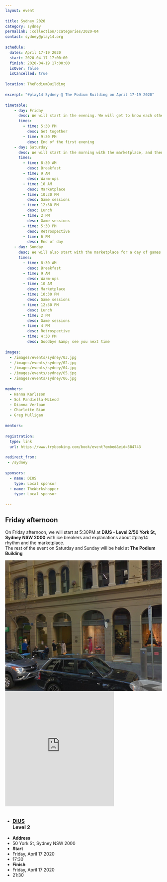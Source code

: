 ```yaml
---
layout: event

title: Sydney 2020
category: sydney
permalink: :collection/:categories/2020-04
contact: sydney@play14.org

schedule:
  dates: April 17-19 2020
  start: 2020-04-17 17:00:00
  finish: 2020-04-19 17:00:00
  isOver: false
  isCancelled: true

location: ThePodiumBuilding

excerpt: "#play14 Sydney @ The Podium Building on April 17-19 2020"

timetable:
    - day: Friday
      desc: We will start in the evening. We will get to know each other over a bit of food and drinks, and a few games.
      times:
        - time: 5:30 PM
          desc: Get together
        - time: 9:30 PM
          desc: End of the first evening
    - day: Saturday
      desc: We will start in the morning with the marketplace, and then we will play games all day long.
      times:
        - time: 8:30 AM
          desc: Breakfast
        - time: 9 AM
          desc: Warm-ups
        - time: 10 AM
          desc: Marketplace
        - time: 10:30 PM
          desc: Game sessions
        - time: 12:30 PM
          desc: Lunch
        - time: 2 PM
          desc: Game sessions
        - time: 5:30 PM
          desc: Retrospective
        - time: 6 PM
          desc: End of day
    - day: Sunday
      desc: We will also start with the marketplace for a day of games. 
      times:
        - time: 8:30 AM
          desc: Breakfast
        - time: 9 AM
          desc: Warm-ups
        - time: 10 AM
          desc: Marketplace
        - time: 10:30 PM
          desc: Game sessions
        - time: 12:30 PM
          desc: Lunch
        - time: 2 PM
          desc: Game sessions
        - time: 4 PM
          desc: Retrospective
        - time: 4:30 PM
          desc: Goodbye &amp; see you next time

images:
  - /images/events/sydney/03.jpg
  - /images/events/sydney/02.jpg
  - /images/events/sydney/04.jpg
  - /images/events/sydney/05.jpg
  - /images/events/sydney/06.jpg

members:
  - Hanna Karlsson
  - Sol Pandiella-McLeod
  - Dianna Verlaan
  - Charlotte Bian
  - Greg Mulligan

mentors:

registration:
  type: link
  url: https://www.trybooking.com/book/event?embed&eid=584743

redirect_from:
 - /sydney

sponsors:
  - name: DIUS
    type: Local sponsor
  - name: TheWorkshopper
    type: Local sponsor

---
```


## Friday afternoon

<p>
  On Friday afternoon, we will start at 5:30PM at <strong>DiUS - Level 2/50 York St, Sydney NSW 2000</strong> with ice breakers and explanations about #play14 rhythm and the marketplace.<br>
  The rest of the event on Saturday and Sunday will be held at <strong>The Podium Building</strong>
</p>
<div class='row'>
  <div class='two spacing'></div>
  <!-- Images -->
  <div class='large-5 columns'>
    <div class='mod modBoxedSlider'>
      <div class='slides'>
          <div class="slide">
            <img src="/images/events/sydney/2020/DiUS.jpg" alt="" style="display:block; max-height:500px; width: auto;">
          </div>
      </div>
    </div>
  </div>
  <div class='large-3 columns'>
    <iframe src="https://www.google.com/maps/embed?pb=!1m14!1m8!1m3!1d13251.104384857585!2d151.2062828!3d-33.8696608!3m2!1i1024!2i768!4f13.1!3m3!1m2!1s0x0%3A0xa7f6d660b480fb39!2sDiUS!5e0!3m2!1sen!2slu!4v1576777675215!5m2!1sen!2slu" width="350" height="370" frameborder="0" style="border:0" allowfullscreen></iframe>
  </div>
  <div class='large-3 columns'>
    <ul class='info'>
      <li>
        <h3>
          <a href="https://www.dius.com.au/" target="_blank">
            DiUS
          </a>
          <br>
          Level 2
        </h3>
      </li>
        <li>
          <div class='spacing'></div>
          <strong>Address</strong>
        </li>
        <li>
          50 York St, Sydney NSW 2000
        </li>
        <li>
          <div class='spacing'></div>
          <strong>Start</strong>
        </li>
        <li>
          Friday, April 17 2020
        </li>
        <li>
          17:30
        </li>
        <li>
          <div class='spacing'></div>
          <strong>Finish</strong>
        </li>
        <li>
          Friday, April 17 2020
        </li>
        <li>
          21:30
        </li>
    </ul>
  </div>
</div>
